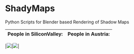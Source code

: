 # ShadyMaps
Python Scripts for Blender based Rendering of Shadow Maps

|People in SiliconValley: |People in Austria:
|---|---|

|![](Render_flat.gif)|![](name-of-giphy.gif)|
